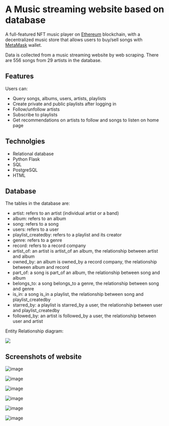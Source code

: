 # A Music streaming website based on database

A full-featured NFT music player on [Ethereum](https://ethereum.org/en/) blockchain, with a decentralized music store that allows users to buy/sell songs with [MetaMask](https://metamask.io/) wallet. 

Data is collected from a music streaming website by web scraping. There are 556 songs from 29 artists in the database.

## Features
Users can:
- Query songs, albums, users, artists, playlists
- Create private and public playlists after logging in
- Follow/unfollow artists
- Subscribe to playlists
- Get recommendations on artists to follow and songs to listen on home page 

## Technolgies
- Relational database
- Python Flask
- SQL
- PostgreSQL
- HTML

## Database

The tables in the database are:
* artist: refers to an artist (individual artist or a band)
* album: refers to an album
* song: refers to a song
* users: refers to a user
* playlist_createdby: refers to a playlist and its creator
* genre: refers to a genre
* record: refers to a record company
* artist_of: an artist is artist_of an album, the relationship between artist and album
* owned_by: an album is owned_by a record company, the relationship between album and record
* part_of: a song is part_of an album, the relationship between song and album
* belongs_to: a song belongs_to a genre, the relationship between song and genre
* is_in: a song is_in a playlist, the relationship between song and playlist_createdby
* starred_by: a playlist is starred_by a user, the relationship between user and playlist_createdby
* followed_by: an artist is followed_by a user, the relationship between user and artist

Entity Relationship diagram:
<p>
  <img src="https://user-images.githubusercontent.com/93358121/198050529-f85f904f-1ef7-48d0-934f-41781264f037.jpg" />
<p/>


## Screenshots of website

![image](https://user-images.githubusercontent.com/93358121/162550292-4210cddc-3558-4618-b46b-93ad30bf6361.png)

![image](https://user-images.githubusercontent.com/93358121/162550515-110aafcb-ee8d-4cfc-95c6-6d1ae88e4772.png)

![image](https://user-images.githubusercontent.com/93358121/162550505-77a4d3ec-cf55-4e15-be60-eb2109bb4f82.png)

![image](https://user-images.githubusercontent.com/93358121/162550559-1334613b-5960-4aa8-a089-009c5b18cf37.png)

![image](https://user-images.githubusercontent.com/93358121/162550480-c0f304e6-4ebd-435b-958b-cc96c1e80a2d.png)

![image](https://user-images.githubusercontent.com/93358121/162550488-300c32f0-1059-47a2-81e4-d0091c5042b4.png)
